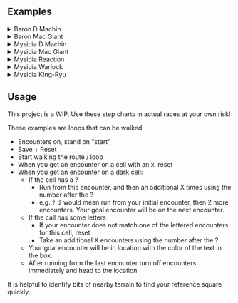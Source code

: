 ## Examples

<details>
<summary>Baron D Machin</summary>

![](baron-dmachin.png "Baron D Machin")
</details>
<details>
<summary>Baron Mac Giant</summary>

![](baron-macgiant.png "Baron Mac Giant")
</details>
<details>
<summary>Mysidia D Machin</summary>

![](mysidia-dmachin.png "Mysidia D Machin")
</details>
<details>
<summary>Mysidia Mac Giant</summary>

![](mysidia-macgiant.png "Mysidia Mac Giant")
</details>
<details>
<summary>Mysidia Reaction</summary>

![](mysidia-reaction.png "Mysidia Reaction")
</details>
<details>
<summary>Mysidia Warlock</summary>

![](mysidia-warlock.png "Mysidia Warlock")
</details>
<details>
<summary>Mysidia King-Ryu</summary>

![](mysidia-kingryu.png "Mysidia King-Ryu")
</details>

## Usage
This project is a WIP. Use these step charts in actual races at your own risk!

These examples are loops that can be walked
 - Encounters on, stand on "start"
 - Save + Reset
 - Start walking the route / loop
 - When you get an encounter on a cell with an x, reset
 - When you get an encounter on a dark cell:
    - If the cell has a ?
      - Run from this encounter, and then an additional X times using the number after the ?
      - e.g. `? 2` would mean run from your initial encounter, then 2 more encounters. Your goal encounter will be on the next encounter.
    - If the call has some letters
        - If your encounter does not match one of the lettered encounters for this cell, reset
        - Take an additional X encounters using the number after the ?
    - Your goal encounter will be in location with the color of the text in the box.
    - After running from the last encounter turn off encounters immediately and head to the location

It is helpful to identify bits of nearby terrain to find your reference square quickly.